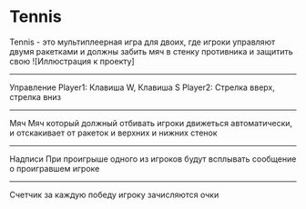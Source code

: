 # Tennis
Tennis - это мультиплеерная игра для двоих, где игроки управляют двумя ракетками и должны забить мяч в стенку противника и защитить свою
![Иллюстрация к проекту]
***
Управление
Player1: Клавиша W, Клавиша S
Player2: Стрелка вверх, стрелка вниз

***
Мяч
Мяч который должный отбивать игроки движеться автоматически, и отскакивает от ракеток и верхних и нижних стенок

***
Надписи
При проигрыше одного из игроков будут всплывать сообщение о проигравшем игроке

***
Счетчик
за каждую победу игроку зачисляются очки
